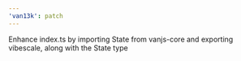 ```yaml
---
'van13k': patch
---
```


Enhance index.ts by importing State from vanjs-core and exporting vibescale, along with the State type
